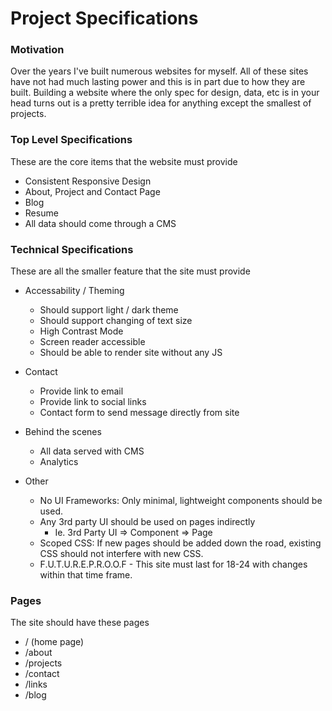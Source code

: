# Project Specifications

### Motivation

Over the years I've built numerous websites for myself. All of these sites have not had much lasting power and this is in part due to how they are built. Building a website where the only spec for design, data, etc is in your head turns out is a pretty terrible idea for anything except the smallest of projects. 


### Top Level Specifications

These are the core items that the website must provide

* Consistent Responsive Design
* About, Project and Contact Page
* Blog
* Resume
* All data should come through a CMS


### Technical Specifications

These are all the smaller feature that the site must provide

* Accessability / Theming
  * Should support light / dark theme
  * Should support changing of text size
  * High Contrast Mode
  * Screen reader accessible
  * Should be able to render site without any JS

* Contact
  * Provide link to email
  * Provide link to social links
  * Contact form  to send message directly from site

* Behind the scenes
  * All data served with CMS
  * Analytics

* Other
  * No UI Frameworks: Only minimal, lightweight components should be used.
  * Any 3rd party UI should be used on pages indirectly
    * Ie. 3rd Party UI => Component => Page
  * Scoped CSS: If new pages should be added down the road, existing CSS should not interfere with new CSS.
  * F.U.T.U.R.E.P.R.O.O.F - This site must last for 18-24 with changes within that time frame.




### Pages

The site should have these pages

- / (home page)
- /about
- /projects
- /contact
- /links
- /blog

